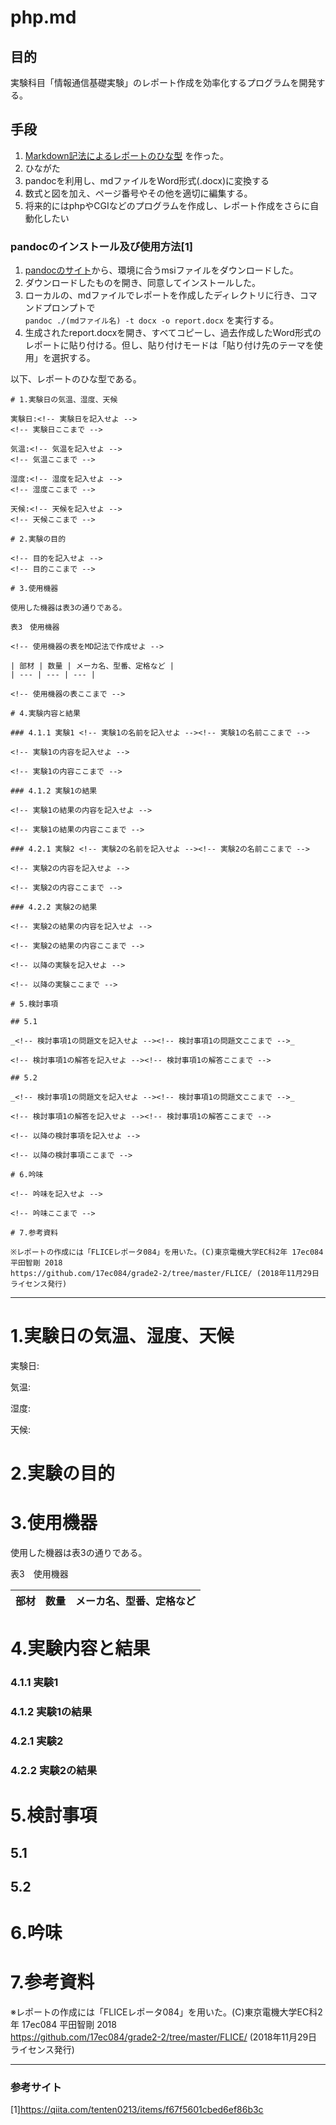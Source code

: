 ﻿# php.md

## 目的
実験科目「情報通信基礎実験」のレポート作成を効率化するプログラムを開発する。

## 手段
1. [Markdown記法によるレポートのひな型](https://github.com/17ec084/grade2-2/blob/master/FLICE/template.md) を作った。  
2. ひながた
3. pandocを利用し、mdファイルをWord形式(.docx)に変換する
4. 数式と図を加え、ページ番号やその他を適切に編集する。  
5. 将来的にはphpやCGIなどのプログラムを作成し、レポート作成をさらに自動化したい

### pandocのインストール及び使用方法[1]
1. [pandocのサイト](https://github.com/jgm/pandoc/releases/tag/2.2.2.1)から、環境に合うmsiファイルをダウンロードした。  
2. ダウンロードしたものを開き、同意してインストールした。  
3. ローカルの、mdファイルでレポートを作成したディレクトリに行き、コマンドプロンプトで  
`pandoc ./(mdファイル名) -t docx -o report.docx` を実行する。  
4. 生成されたreport.docxを開き、すべてコピーし、過去作成したWord形式のレポートに貼り付ける。但し、貼り付けモードは「貼り付け先のテーマを使用」を選択する。  


以下、レポートのひな型である。

```
# 1.実験日の気温、湿度、天候

実験日:<!-- 実験日を記入せよ -->
<!-- 実験日ここまで -->
  
気温:<!-- 気温を記入せよ -->
<!-- 気温ここまで -->
  
湿度:<!-- 湿度を記入せよ -->
<!-- 湿度ここまで -->
  
天候:<!-- 天候を記入せよ -->
<!-- 天候ここまで -->
  
# 2.実験の目的

<!-- 目的を記入せよ -->
<!-- 目的ここまで -->

# 3.使用機器

使用した機器は表3の通りである。

表3　使用機器

<!-- 使用機器の表をMD記法で作成せよ -->

| 部材 | 数量 | メーカ名、型番、定格など |
| --- | --- | --- |

<!-- 使用機器の表ここまで -->

# 4.実験内容と結果

### 4.1.1 実験1 <!-- 実験1の名前を記入せよ --><!-- 実験1の名前ここまで -->

<!-- 実験1の内容を記入せよ -->

<!-- 実験1の内容ここまで -->

### 4.1.2 実験1の結果

<!-- 実験1の結果の内容を記入せよ -->

<!-- 実験1の結果の内容ここまで --> 

### 4.2.1 実験2 <!-- 実験2の名前を記入せよ --><!-- 実験2の名前ここまで -->

<!-- 実験2の内容を記入せよ -->

<!-- 実験2の内容ここまで -->

### 4.2.2 実験2の結果

<!-- 実験2の結果の内容を記入せよ -->

<!-- 実験2の結果の内容ここまで -->

<!-- 以降の実験を記入せよ -->

<!-- 以降の実験ここまで -->

# 5.検討事項

## 5.1

_<!-- 検討事項1の問題文を記入せよ --><!-- 検討事項1の問題文ここまで -->_

<!-- 検討事項1の解答を記入せよ --><!-- 検討事項1の解答ここまで -->

## 5.2

_<!-- 検討事項1の問題文を記入せよ --><!-- 検討事項1の問題文ここまで -->_

<!-- 検討事項1の解答を記入せよ --><!-- 検討事項1の解答ここまで -->

<!-- 以降の検討事項を記入せよ -->

<!-- 以降の検討事項ここまで -->

# 6.吟味

<!-- 吟味を記入せよ -->

<!-- 吟味ここまで -->

# 7.参考資料

※レポートの作成には「FLICEレポータ084」を用いた。(C)東京電機大学EC科2年 17ec084 平田智剛 2018  
https://github.com/17ec084/grade2-2/tree/master/FLICE/ (2018年11月29日 ライセンス発行)

```





____

# 1.実験日の気温、湿度、天候

実験日:<!-- 実験日を記入せよ -->
<!-- 実験日ここまで -->
  
気温:<!-- 気温を記入せよ -->
<!-- 気温ここまで -->
  
湿度:<!-- 湿度を記入せよ -->
<!-- 湿度ここまで -->
  
天候:<!-- 天候を記入せよ -->
<!-- 天候ここまで -->
  
# 2.実験の目的

<!-- 目的を記入せよ -->
<!-- 目的ここまで -->

# 3.使用機器

使用した機器は表3の通りである。

表3　使用機器

<!-- 使用機器の表をMD記法で作成せよ -->

| 部材 | 数量 | メーカ名、型番、定格など |
| --- | --- | --- |

<!-- 使用機器の表ここまで -->

# 4.実験内容と結果

### 4.1.1 実験1 <!-- 実験1の名前を記入せよ --><!-- 実験1の名前ここまで -->

<!-- 実験1の内容を記入せよ -->

<!-- 実験1の内容ここまで -->

### 4.1.2 実験1の結果

<!-- 実験1の結果の内容を記入せよ -->

<!-- 実験1の結果の内容ここまで --> 

### 4.2.1 実験2 <!-- 実験2の名前を記入せよ --><!-- 実験2の名前ここまで -->

<!-- 実験2の内容を記入せよ -->

<!-- 実験2の内容ここまで -->

### 4.2.2 実験2の結果

<!-- 実験2の結果の内容を記入せよ -->

<!-- 実験2の結果の内容ここまで -->

<!-- 以降の実験を記入せよ -->

<!-- 以降の実験ここまで -->

# 5.検討事項

## 5.1

_<!-- 検討事項1の問題文を記入せよ --><!-- 検討事項1の問題文ここまで -->_

<!-- 検討事項1の解答を記入せよ --><!-- 検討事項1の解答ここまで -->

## 5.2

_<!-- 検討事項1の問題文を記入せよ --><!-- 検討事項1の問題文ここまで -->_

<!-- 検討事項1の解答を記入せよ --><!-- 検討事項1の解答ここまで -->

<!-- 以降の検討事項を記入せよ -->

<!-- 以降の検討事項ここまで -->

# 6.吟味

<!-- 吟味を記入せよ -->

<!-- 吟味ここまで -->

# 7.参考資料

※レポートの作成には「FLICEレポータ084」を用いた。(C)東京電機大学EC科2年 17ec084 平田智剛 2018  
https://github.com/17ec084/grade2-2/tree/master/FLICE/ (2018年11月29日 ライセンス発行)

____

### 参考サイト
[1]https://qiita.com/tenten0213/items/f67f5601cbed6ef86b3c
